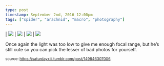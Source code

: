 ```yaml
---
type: post
timestamp: September 2nd, 2016 12:00pm
tags: ["spider", "arachnid", "macro", "photography"]
---
```


| <img src="https://saturdayxiii.github.io/media/149846307006_1.jpg"/> | <img src="https://saturdayxiii.github.io/media/149846307006_2.jpg"/> | <img src="https://saturdayxiii.github.io/media/149846307006_3.jpg"/> | 
 <img src="https://saturdayxiii.github.io/media/149846307006_4.jpg"/>
        
Once again the light was too low to give me enough focal range, but he’s still cute so you can pick the lesser of bad photos for yourself.
 
      
      
  
<small>source: https://saturdayxiii.tumblr.com/post/149846307006</small>